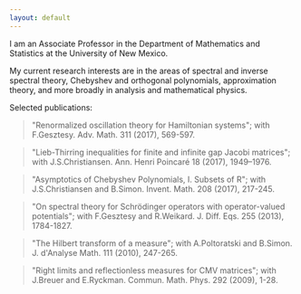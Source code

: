 ```yaml
---
layout: default
---
```


I am an Associate Professor in the Department of Mathematics and Statistics at the University of New Mexico.

My current research interests are in the areas of spectral and inverse spectral theory, Chebyshev and orthogonal polynomials, approximation theory, and more broadly in analysis and mathematical physics.

Selected publications:

> "Renormalized oscillation theory for Hamiltonian systems"; with F.Gesztesy. Adv. Math. 311 (2017), 569-597.

> "Lieb-Thirring inequalities for finite and infinite gap Jacobi matrices"; with J.S.Christiansen. Ann. Henri Poincaré 18 (2017), 1949–1976.

> "Asymptotics of Chebyshev Polynomials, I. Subsets of R"; with J.S.Christiansen and B.Simon. Invent. Math. 208 (2017), 217-245.

> "On spectral theory for Schrödinger operators with operator-valued potentials"; with F.Gesztesy and R.Weikard. J. Diff. Eqs. 255 (2013), 1784-1827.

> "The Hilbert transform of a measure"; with A.Poltoratski and B.Simon. J. d'Analyse Math. 111 (2010), 247-265.

> "Right limits and reflectionless measures for CMV matrices"; with J.Breuer and E.Ryckman. Commun. Math. Phys. 292 (2009), 1-28.
